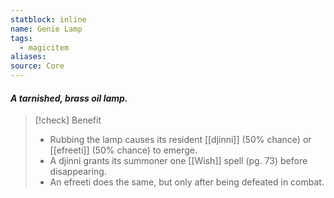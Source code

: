```yaml
---
statblock: inline
name: Genie Lamp
tags:
  - magicitem
aliases: 
source: Core
---
```

#### *A tarnished, brass oil lamp.*

>[!check] Benefit
>- Rubbing the lamp causes its resident [[djinni]] (50% chance) or [[efreeti]] (50% chance) to emerge. 
>- A djinni grants its summoner one [[Wish]] spell (pg. 73) before disappearing. 
>- An efreeti does the same, but only after being defeated in combat.
